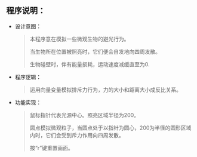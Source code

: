 程序说明：
-------

* 设计意图：

  > 本程序意在模拟一些微观生物的避光行为。
  > 
  > 当生物所在位置被照亮时，它们便会自发地向四周发散。
  > 
  > 生物碰壁时，伴有能量损耗，运动速度减缓直至为0.


* 程序逻辑：

  > 运用向量变量模拟排斥力行为，力的大小和距离大小成反比关系。

* 功能实现：
  
  > 鼠标指针代表光源中心。照亮区域半径为200。
  > 
  > 圆点模拟微观粒子，当圆点处于以指针为圆心，200为半径的圆形区域内时，它们会受到斥力作用向四周发散。
  > 
  > 按“r”键重置画面。
